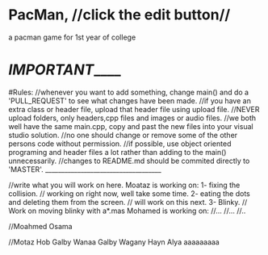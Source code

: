 # PacMan, //click the edit button//
a pacman game for 1st year of college

#                                            ___________IMPORTANT_______________

#Rules:
//whenever you want to add something, change main() and do a 'PULL_REQUEST' to see what changes have been made.
//if you have an extra class or header file, upload that header file using upload file.
//NEVER upload folders, only headers,cpp files and images or audio files.
//we both well have the same main.cpp, copy and past the new files into your visual studio solution.
//no one should change or remove some of the other persons code without permission.
//if possible, use object oriented programing and header files a lot rather than adding to the main() unnecessarily. 
//changes to README.md should be commited directly to 'MASTER'.
                                            ____________________________________ 

//write what you will work on here.
Moataz is working on:
 1- fixing the collision. // working on right now, well take some time.
 2- eating the dots and deleting them from the screen. // will work on this next.
 3- Blinky. // Work on moving blinky with a*.mas
Mohamed is working on:
 //...
 //...
 //..


//Moahmed Osama 

//Motaz Hob Galby Wanaa Galby Wagany Hayn Alya aaaaaaaaa
